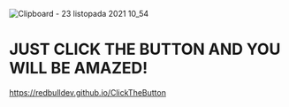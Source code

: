 ![Clipboard - 23 listopada 2021 10_54](https://user-images.githubusercontent.com/65456462/174679112-8fdbdea2-2978-4ab2-bbdf-49bb5441155f.png)
# JUST CLICK THE BUTTON AND YOU WILL BE AMAZED!

https://redbulldev.github.io/ClickTheButton
